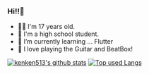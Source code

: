 ### Hi!!👋

- 💁‍♂️ I'm 17 years old.
- 🏫 I'm a high school student.
- 🌱 I’m currently learning ... Flutter 
- 💓 I love playing the Guitar and BeatBox!

<!-- リポジトリステータス -->
[![kenken513's github stats](https://github-readme-stats.vercel.app/api?username=kenken513&hide=contribs&count_private=true&show_icons=true&theme=tokyonight)](https://github.com/kenken513/)<!-- ソースコード統計 -->
[![Top used Langs](https://github-readme-stats.vercel.app/api/top-langs/?username=kenken513&layout=compact&theme=tokyonight)](https://github.com/kenken513/)
